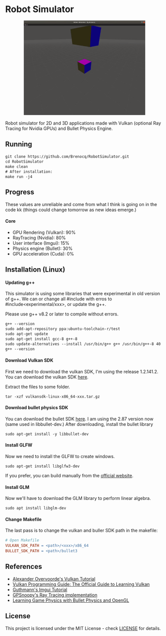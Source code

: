 # Robot Simulator
<p align="center">
 <img src="./img/2020-08-16.gif" height="300">
</p>

Robot simulator for 2D and 3D applications made with Vulkan (optional Ray Tracing for Nvidia GPUs) and Bullet Physics Engine.

## Running
```shell
git clone https://github.com/Brenocq/RobotSimulator.git
cd RobotSimulator
make clean
# After installation:
make run -j4
```

## Progress
These values are unreliable and come from what I think is going on in the code kk (things could change tomorrow as new ideas emerge.)

#### Core
 - GPU Rendering (Vulkan): 90%
 - RayTracing (Nvidia): 80%
 - User interface (Imgui): 15%
 - Physics engine (Bullet): 30%
 - GPU acceleration (Cuda): 0%

## Installation (Linux)
#### Updating g++
This simulator is using some libraries that were experimental in old version of g++. We can or change all #include<xxx> with erros to #include<experimental/xxx>, or update the g++.

Please use g++ v8.2 or later to compile without errors.
``` shell
g++ --version
sudo add-apt-repository ppa:ubuntu-toolchain-r/test
sudo apt-get update
sudo apt-get install gcc-8 g++-8
sudo update-alternatives --install /usr/bin/g++ g++ /usr/bin/g++-8 40
g++ --version
```

#### Download Vulkan SDK
First we need to download the vulkan SDK, I'm using the release 1.2.141.2.
You can download the vulkan SDK [here](https://vulkan.lunarg.com/sdk/home).

Extract the files to some folder.
``` shell
tar -xzf vulkansdk-linux-x86_64-xxx.tar.gz
```

#### Download bullet physics SDK 
You can download the bullet SDK [here](https://github.com/bulletphysics/bullet3/releases/tag/2.87). I am using the 2.87 version now (same used in libbullet-dev.)
After downloading, install the bullet library
``` shell
sudo apt-get install -y libbullet-dev
```

#### Install GLFW
Now we need to install the GLFW to create windows.

``` shell
sudo apt-get install libglfw3-dev
```
If you prefer, you can build manually from the [official website](https://www.glfw.org/).

#### Install GLM
Now we'll have to download the GLM library to perform linear algebra.

``` shell
sudo apt install libglm-dev
```

#### Change Makefile
The last pass is to change the vulkan and buller SDK path in the makefile:

``` Makefile
# Open Makefile
VULKAN_SDK_PATH = <path>/<xxx>/x86_64
BULLET_SDK_PATH = <path>/bullet3
```

## References
- [Alexander Overvoorde's Vulkan Tutorial](https://vulkan-tutorial.com/)
- [Vulkan Programming Guide: The Official Guide to Learning Vulkan](http://www.vulkanprogrammingguide.com/)
- [Guthmann's Imgui Tutorial](https://frguthmann.github.io/posts/vulkan_imgui/)
- [GPSnoopy's Ray Tracing implementation](https://github.com/GPSnoopy/RayTracingInVulkan)
- [Learning Game Physics with Bullet Physics and OpenGL](https://www.amazon.com.br/Learning-Game-Physics-Bullet-OpenGL/dp/1783281871)

## License
This project is licensed under the MIT License - check [LICENSE](LICENSE) for details.

